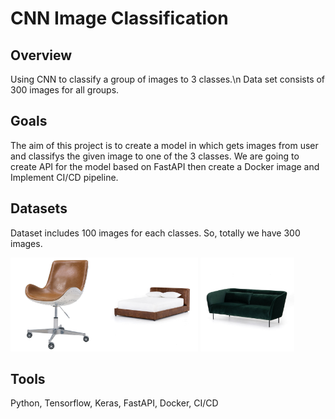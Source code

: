 
# CNN Image Classification 

## Overview
Using CNN to classify a group of images to 3 classes.\n
Data set consists of 300 images for all groups.

## Goals
The aim of this project is to create a model in which gets images from user and classifys the given image to one of the 3 classes.
We are going to create API for the model based on FastAPI then create a Docker image and Implement CI/CD pipeline.

## Datasets
Dataset includes 100 images for each classes. So, totally we have 300 images.

<img src="Abner.jpg" height=150 width=150 align="left">
<img src="bed.jpg" height=150 width=150>
<img src="sofa.jpg" height=150 width=150>


## Tools
Python, Tensorflow, Keras, FastAPI, Docker, CI/CD

